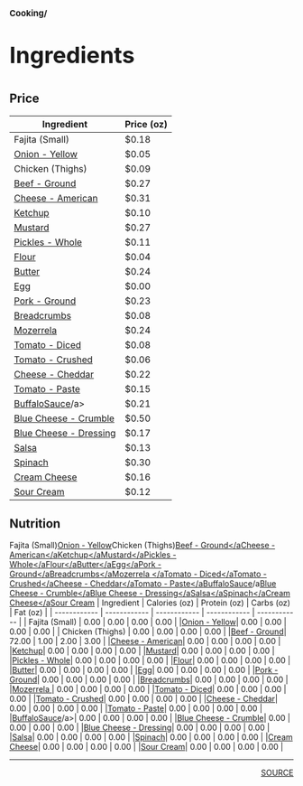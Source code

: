# <p style='font-size: 15px;'>Cooking/</p>
# <p style='font-size: 40px;'>Ingredients</p>

## Price

| Ingredient | Price (oz) |
| ------------ | ------------ |
| Fajita (Small) | $0.18 |
|<a href='onion_-_yellow.html'>Onion - Yellow</a>| $0.05 |
| Chicken  (Thighs) | $0.09 |
|<a href='beef_-_ground.html'>Beef - Ground</a>| $0.27 |
|<a href='cheese_-_american.html'>Cheese - American</a>| $0.31 |
|<a href='ketchup.html'>Ketchup</a>| $0.10 |
|<a href='mustard.html'>Mustard</a>| $0.27 |
|<a href='pickles_-_whole.html'>Pickles - Whole</a>| $0.11 |
|<a href='flour.html'>Flour</a>| $0.04 |
|<a href='butter.html'>Butter</a>| $0.24 |
|<a href='egg.html'>Egg</a>| $0.00 |
|<a href='pork_-_ground.html'>Pork - Ground</a>| $0.23 |
|<a href='breadcrumbs.html'>Breadcrumbs</a>| $0.08 |
|<a href='mozerrela_.html'>Mozerrela </a>| $0.24 |
|<a href='tomato_-_diced.html'>Tomato - Diced</a>| $0.08 |
|<a href='tomato_-_crushed.html'>Tomato - Crushed</a>| $0.06 |
|<a href='cheese_-_cheddar.html'>Cheese - Cheddar</a>| $0.22 |
|<a href='tomato_-_paste.html'>Tomato - Paste</a>| $0.15 |
|<a href='buffalo_sauce.html'>Buffalo<a href='sauce.html'>Sauce</a>/a>| $0.21 |
|<a href='blue_cheese_-_crumble.html'>Blue Cheese - Crumble</a>| $0.50 |
|<a href='blue_cheese_-_dressing.html'>Blue Cheese - Dressing</a>| $0.17 |
|<a href='salsa.html'>Salsa</a>| $0.13 |
|<a href='spinach.html'>Spinach</a>| $0.30 |
|<a href='cream_cheese.html'>Cream Cheese</a>| $0.16 |
|<a href='sour_cream.html'>Sour Cream</a>| $0.12 |

## Nutrition

Fajita (Small)<a href='onion_-_yellow.html'>Onion - Yellow</a>Chicken  (Thighs)<a href='beef_-_ground.html'>Beef - Ground</a<a href='cheese_-_american.html'>Cheese - American</a<a href='ketchup.html'>Ketchup</a<a href='mustard.html'>Mustard</a<a href='pickles_-_whole.html'>Pickles - Whole</a<a href='flour.html'>Flour</a<a href='butter.html'>Butter</a<a href='egg.html'>Egg</a<a href='pork_-_ground.html'>Pork - Ground</a<a href='breadcrumbs.html'>Breadcrumbs</a<a href='mozerrela_.html'>Mozerrela </a<a href='tomato_-_diced.html'>Tomato - Diced</a<a href='tomato_-_crushed.html'>Tomato - Crushed</a<a href='cheese_-_cheddar.html'>Cheese - Cheddar</a<a href='tomato_-_paste.html'>Tomato - Paste</a<a href='buffalo_sauce.html'>Buffalo<a href='sauce.html'>Sauce</a>/a<a href='blue_cheese_-_crumble.html'>Blue Cheese - Crumble</a<a href='blue_cheese_-_dressing.html'>Blue Cheese - Dressing</a<a href='salsa.html'>Salsa</a<a href='spinach.html'>Spinach</a<a href='cream_cheese.html'>Cream Cheese</a<a href='sour_cream.html'>Sour Cream</a>
| Ingredient | Calories (oz) | Protein (oz) | Carbs (oz) | Fat (oz) |
| ------------ | ------------ | ------------ | ------------ | ------------ |
| Fajita (Small) | 0.00 | 0.00 | 0.00 | 0.00 |
|<a href='onion_-_yellow.html'>Onion - Yellow</a>| 0.00 | 0.00 | 0.00 | 0.00 |
| Chicken  (Thighs) | 0.00 | 0.00 | 0.00 | 0.00 |
|<a href='beef_-_ground.html'>Beef - Ground</a>| 72.00 | 1.00 | 2.00 | 3.00 |
|<a href='cheese_-_american.html'>Cheese - American</a>| 0.00 | 0.00 | 0.00 | 0.00 |
|<a href='ketchup.html'>Ketchup</a>| 0.00 | 0.00 | 0.00 | 0.00 |
|<a href='mustard.html'>Mustard</a>| 0.00 | 0.00 | 0.00 | 0.00 |
|<a href='pickles_-_whole.html'>Pickles - Whole</a>| 0.00 | 0.00 | 0.00 | 0.00 |
|<a href='flour.html'>Flour</a>| 0.00 | 0.00 | 0.00 | 0.00 |
|<a href='butter.html'>Butter</a>| 0.00 | 0.00 | 0.00 | 0.00 |
|<a href='egg.html'>Egg</a>| 0.00 | 0.00 | 0.00 | 0.00 |
|<a href='pork_-_ground.html'>Pork - Ground</a>| 0.00 | 0.00 | 0.00 | 0.00 |
|<a href='breadcrumbs.html'>Breadcrumbs</a>| 0.00 | 0.00 | 0.00 | 0.00 |
|<a href='mozerrela_.html'>Mozerrela </a>| 0.00 | 0.00 | 0.00 | 0.00 |
|<a href='tomato_-_diced.html'>Tomato - Diced</a>| 0.00 | 0.00 | 0.00 | 0.00 |
|<a href='tomato_-_crushed.html'>Tomato - Crushed</a>| 0.00 | 0.00 | 0.00 | 0.00 |
|<a href='cheese_-_cheddar.html'>Cheese - Cheddar</a>| 0.00 | 0.00 | 0.00 | 0.00 |
|<a href='tomato_-_paste.html'>Tomato - Paste</a>| 0.00 | 0.00 | 0.00 | 0.00 |
|<a href='buffalo_sauce.html'>Buffalo<a href='sauce.html'>Sauce</a>/a>| 0.00 | 0.00 | 0.00 | 0.00 |
|<a href='blue_cheese_-_crumble.html'>Blue Cheese - Crumble</a>| 0.00 | 0.00 | 0.00 | 0.00 |
|<a href='blue_cheese_-_dressing.html'>Blue Cheese - Dressing</a>| 0.00 | 0.00 | 0.00 | 0.00 |
|<a href='salsa.html'>Salsa</a>| 0.00 | 0.00 | 0.00 | 0.00 |
|<a href='spinach.html'>Spinach</a>| 0.00 | 0.00 | 0.00 | 0.00 |
|<a href='cream_cheese.html'>Cream Cheese</a>| 0.00 | 0.00 | 0.00 | 0.00 |
|<a href='sour_cream.html'>Sour Cream</a>| 0.00 | 0.00 | 0.00 | 0.00 |

<div style='page-break-after: always;'></div>
<div style='page-break-after: always;'></div>

<hr/>

<div style='page-break-after: always;'></div>
<div style='page-break-after: always;'></div>

<div style='text-align: right'>
<a href='https://docs.google.com/spreadsheets/d/e/2PACX-1vSAyak9YlStJt0W2QiXNHVF8FODXyzkGh0HTz9XkhPPqGQ7IycIP1MG9gofJCHmb8c_vAcLKiqcYQXQ/pub?output=xlsx'>SOURCE</a>
</div>
